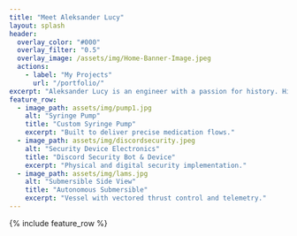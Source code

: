 ```yaml
---
title: "Meet Aleksander Lucy"
layout: splash
header:
  overlay_color: "#000"
  overlay_filter: "0.5"
  overlay_image: /assets/img/Home-Banner-Image.jpeg
  actions:
    - label: "My Projects"
      url: "/portfolio/"
excerpt: "Aleksander Lucy is an engineer with a passion for history. His area of expertise is mechanical engineering, with an emphasis in digital fabrication and a liberal arts skillset."
feature_row:
  - image_path: assets/img/pump1.jpg
    alt: "Syringe Pump"
    title: "Custom Syringe Pump"
    excerpt: "Built to deliver precise medication flows."
  - image_path: assets/img/discordsecurity.jpeg
    alt: "Security Device Electronics"
    title: "Discord Security Bot & Device"
    excerpt: "Physical and digital security implementation."
  - image_path: assets/img/lams.jpg
    alt: "Submersible Side View"
    title: "Autonomous Submersible"
    excerpt: "Vessel with vectored thrust control and telemetry."
---
```


{% include feature_row %}

